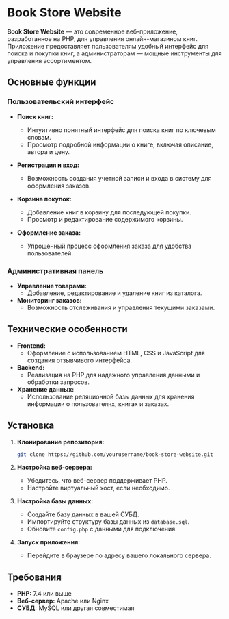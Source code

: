 # Book Store Website

**Book Store Website** — это современное веб-приложение, разработанное на PHP, для управления онлайн-магазином книг. Приложение предоставляет пользователям удобный интерфейс для поиска и покупки книг, а администраторам — мощные инструменты для управления ассортиментом.

## Основные функции

### Пользовательский интерфейс

- **Поиск книг:**

  - Интуитивно понятный интерфейс для поиска книг по ключевым словам.
  - Просмотр подробной информации о книге, включая описание, автора и цену.

- **Регистрация и вход:**
  - Возможность создания учетной записи и входа в систему для оформления заказов.
- **Корзина покупок:**

  - Добавление книг в корзину для последующей покупки.
  - Просмотр и редактирование содержимого корзины.

- **Оформление заказа:**
  - Упрощенный процесс оформления заказа для удобства пользователей.

### Административная панель

- **Управление товарами:**
  - Добавление, редактирование и удаление книг из каталога.
- **Мониторинг заказов:**
  - Возможность отслеживания и управления текущими заказами.

## Технические особенности

- **Frontend:**
  - Оформление с использованием HTML, CSS и JavaScript для создания отзывчивого интерфейса.
- **Backend:**
  - Реализация на PHP для надежного управления данными и обработки запросов.
- **Хранение данных:**
  - Использование реляционной базы данных для хранения информации о пользователях, книгах и заказах.

## Установка

1. **Клонирование репозитория:**

   ```bash
   git clone https://github.com/yourusername/book-store-website.git
   ```

2. **Настройка веб-сервера:**

   - Убедитесь, что веб-сервер поддерживает PHP.
   - Настройте виртуальный хост, если необходимо.

3. **Настройка базы данных:**

   - Создайте базу данных в вашей СУБД.
   - Импортируйте структуру базы данных из `database.sql`.
   - Обновите `config.php` с данными для подключения.

4. **Запуск приложения:**
   - Перейдите в браузере по адресу вашего локального сервера.

## Требования

- **PHP:** 7.4 или выше
- **Веб-сервер:** Apache или Nginx
- **СУБД:** MySQL или другая совместимая
